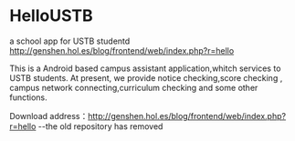 # HelloUSTB
a school app for USTB studentd http://genshen.hol.es/blog/frontend/web/index.php?r=hello


This is a Android based campus assistant application,whitch services to USTB students. 
At present, we provide notice checking,score checking , campus network connecting,curriculum checking and some other functions.

Download address：http://genshen.hol.es/blog/frontend/web/index.php?r=hello
--the old repository has removed
